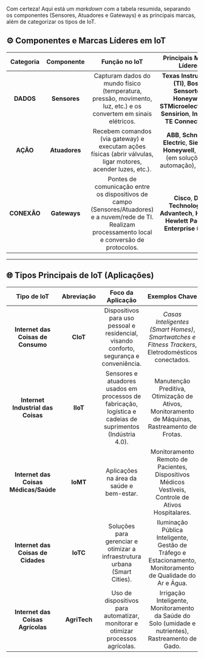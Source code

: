 Com certeza! Aqui está um *markdown* com a tabela resumida, separando os componentes (Sensores, Atuadores e Gateways) e as principais marcas, além de categorizar os tipos de IoT.

## ⚙️ Componentes e Marcas Líderes em IoT

| Categoria | Componente | Função no IoT | Principais Marcas Líderes |
| :---: | :---: | :---: | :---: |
| **DADOS** | **Sensores** | Capturam dados do mundo físico (temperatura, pressão, movimento, luz, etc.) e os convertem em sinais elétricos. | **Texas Instruments (TI)**, **Bosch Sensortec**, **Honeywell**, **STMicroelectronics**, **Sensirion**, **Infineon**, **TE Connectivity**. |
| **AÇÃO** | **Atuadores** | Recebem comandos (via gateway) e executam ações físicas (abrir válvulas, ligar motores, acender luzes, etc.). | **ABB**, **Schneider Electric**, **Siemens**, **Honeywell**, **Bosch** (em soluções de automação), **Omron**. |
| **CONEXÃO** | **Gateways** | Pontes de comunicação entre os dispositivos de campo (Sensores/Atuadores) e a nuvem/rede de TI. Realizam processamento local e conversão de protocolos. | **Cisco**, **Dell Technologies**, **Advantech**, **Huawei**, **Hewlett Packard Enterprise (HPE)**. |

---

## 🌐 Tipos Principais de IoT (Aplicações)

| Tipo de IoT | Abreviação | Foco da Aplicação | Exemplos Chave |
| :---: | :---: | :---: | :---: |
| **Internet das Coisas de Consumo** | **CIoT** | Dispositivos para uso pessoal e residencial, visando conforto, segurança e conveniência. | *Casas Inteligentes (Smart Homes)*, *Smartwatches e Fitness Trackers*, Eletrodomésticos conectados. |
| **Internet Industrial das Coisas** | **IIoT** | Sensores e atuadores usados em processos de fabricação, logística e cadeias de suprimentos (Indústria 4.0). | Manutenção Preditiva, Otimização de Ativos, Monitoramento de Máquinas, Rastreamento de Frotas. |
| **Internet das Coisas Médicas/Saúde** | **IoMT** | Aplicações na área da saúde e bem-estar. | Monitoramento Remoto de Pacientes, Dispositivos Médicos Vestíveis, Controle de Ativos Hospitalares. |
| **Internet das Coisas de Cidades** | **IoTC** | Soluções para gerenciar e otimizar a infraestrutura urbana (Smart Cities). | Iluminação Pública Inteligente, Gestão de Tráfego e Estacionamento, Monitoramento de Qualidade do Ar e Água. |
| **Internet das Coisas Agrícolas** | **AgriTech** | Uso de dispositivos para automatizar, monitorar e otimizar processos agrícolas. | Irrigação Inteligente, Monitoramento da Saúde do Solo (umidade e nutrientes), Rastreamento de Gado. |